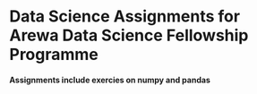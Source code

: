 # Data Science Assignments for Arewa Data Science Fellowship Programme
#### Assignments include exercies on numpy and pandas